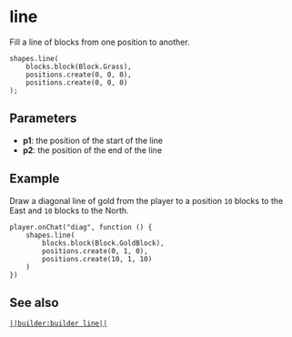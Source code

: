 # line

Fill a line of blocks from one position to another.

```sig
shapes.line(
    blocks.block(Block.Grass),
    positions.create(0, 0, 0),
    positions.create(0, 0, 0)
);
```

## Parameters

* **p1**: the position of the start of the line
* **p2**: the position of the end of the line

## Example

Draw a diagonal line of gold from the player to a position `10` blocks to the East and `10` blocks to the North.

```blocks
player.onChat("diag", function () {
    shapes.line(
        blocks.block(Block.GoldBlock),
        positions.create(0, 1, 0),
        positions.create(10, 1, 10)
    )
})
```

## See also

[`||builder:builder line||`](/reference/builder/line)